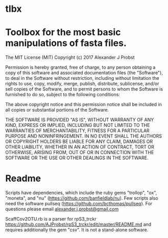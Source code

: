 # tlbx
# Toolbox for the most basic manipulations of fasta files.

The MIT License (MIT)
Copyright (c) 2017 Alexander J Probst

Permission is hereby granted, free of charge, to any person obtaining a copy of this software and associated documentation files (the "Software"), to deal in the Software without restriction, including without limitation the rights to use, copy, modify, merge, publish, distribute, sublicense, and/or sell copies of the Software, and to permit persons to whom the Software is furnished to do so, subject to the following conditions:

The above copyright notice and this permission notice shall be included in all copies or substantial portions of the Software.

THE SOFTWARE IS PROVIDED "AS IS", WITHOUT WARRANTY OF ANY KIND, EXPRESS OR IMPLIED, INCLUDING BUT NOT LIMITED TO THE WARRANTIES OF MERCHANTABILITY, FITNESS FOR A PARTICULAR PURPOSE AND NONINFRINGEMENT. IN NO EVENT SHALL THE AUTHORS OR COPYRIGHT HOLDERS BE LIABLE FOR ANY CLAIM, DAMAGES OR OTHER LIABILITY, WHETHER IN AN ACTION OF CONTRACT, TORT OR OTHERWISE, ARISING FROM, OUT OF OR IN CONNECTION WITH THE SOFTWARE OR THE USE OR OTHER DEALINGS IN THE SOFTWARE.


# Readme
Scripts have dependencies, which include the ruby gems "trollop", "ox", "moneta", and "nu" (https://github.com/banfieldlab/nu).
Few scripts also need the software pullseq (https://github.com/bcthomas/pullseq).
For questions please email alexander.j.probst@gmail.com

ScaffCov2OTU.rb is a parser for rpS3_trckr https://github.com/AJProbst/rpS3_trckr/edit/master/README.md and requires additionally the gem "csv". It is not a stand-alone software.
